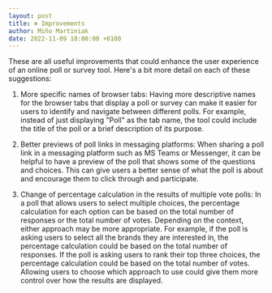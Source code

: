 ```yaml
---
layout: post
title: ❄️ Improvements
author: Miňo Martiniak
date: 2022-11-09 18:00:00 +0100
---
```

These are all useful improvements that could enhance the user experience of an online poll or survey tool. Here's a bit more detail on each of these suggestions:

1. More specific names of browser tabs: Having more descriptive names for the browser tabs that display a poll or survey can make it easier for users to identify and navigate between different polls. For example, instead of just displaying "Poll" as the tab name, the tool could include the title of the poll or a brief description of its purpose.

2. Better previews of poll links in messaging platforms: When sharing a poll link in a messaging platform such as MS Teams or Messenger, it can be helpful to have a preview of the poll that shows some of the questions and choices. This can give users a better sense of what the poll is about and encourage them to click through and participate.

3. Change of percentage calculation in the results of multiple vote polls: In a poll that allows users to select multiple choices, the percentage calculation for each option can be based on the total number of responses or the total number of votes. Depending on the context, either approach may be more appropriate. For example, if the poll is asking users to select all the brands they are interested in, the percentage calculation could be based on the total number of responses. If the poll is asking users to rank their top three choices, the percentage calculation could be based on the total number of votes. Allowing users to choose which approach to use could give them more control over how the results are displayed.